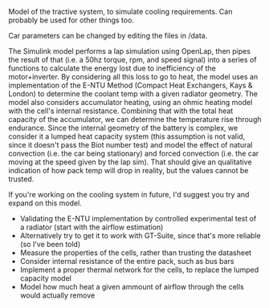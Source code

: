 Model of the tractive system, to simulate cooling requirements. Can probably be used for other things too.

Car parameters can be changed by editing the files in /data.

The Simulink model performs a lap simulation using OpenLap, then pipes the result of that (i.e. a 50hz torque, rpm, and speed signal) into a series of functions to calculate the energy lost due to inefficiency of the motor+inverter. By considering all this loss to go to heat, the model uses an implementation of the E-NTU Method (Compact Heat Exchangers, Kays & London) to determine the coolant temp with a given radiator geometry. The model also considers accumulator heating, using an ohmic heating model with the cell's internal resistance. Combining that with the total heat capacity of the accumulator, we can determine the temperature rise through endurance. Since the internal geometry of the battery is complex, we consider it a lumped heat capacity system (this assumption is not valid, since it doesn't pass the Biot number test) and model the effect of natural convection (i.e. the car being stationary) and forced convection (i.e. the car moving at the speed given by the lap sim). That should give an qualitative indication of how pack temp will drop in reality, but the values cannot be trusted.

If you're working on the cooling system in future, I'd suggest you try and expand on this model.
- Validating the E-NTU implementation by controlled experimental test of a radiator (start with the airflow estimation)
- Alternatively try to get it to work with GT-Suite, since that's more reliable (so I've been told)
- Measure the properties of the cells, rather than trusting the datasheet
- Consider internal resistance of the entire pack, such as bus bars
- Implement a proper thermal network for the cells, to replace the lumped capacity model
- Model how much heat a given ammount of airflow through the cells would actually remove

